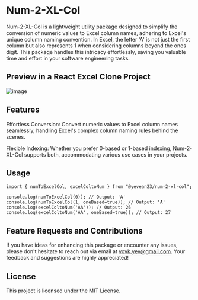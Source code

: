 # Num-2-XL-Col

Num-2-XL-Col is a lightweight utility package designed to simplify the conversion of numeric values to Excel column names, adhering to Excel's unique column naming convention. In Excel, the letter 'A' is not just the first column but also represents 1 when considering columns beyond the ones digit. This package handles this intricacy effortlessly, saving you valuable time and effort in your software engineering tasks.

## Preview in a React Excel Clone Project
![image](https://github.com/Yevean23/Num-2-XL-Col/assets/56968596/d51c6a41-1153-43c2-9b5b-1994d9a9c947)


## Features

Effortless Conversion: Convert numeric values to Excel column names seamlessly, handling Excel's complex column naming rules behind the scenes.

Flexible Indexing: Whether you prefer 0-based or 1-based indexing, Num-2-XL-Col supports both, accommodating various use cases in your projects.


## Usage

```
import { numToExcelCol, excelColtoNum } from "@yevean23/num-2-xl-col";

console.log(numToExcelCol(0)); // Output: 'A'
console.log(numToExcelCol(1, oneBased=true)); // Output: 'A'
console.log(excelColtoNum('AA')); // Output: 26
console.log(excelColtoNum('AA', oneBased=true)); // Output: 27
```


## Feature Requests and Contributions
If you have ideas for enhancing this package or encounter any issues, please don't hesitate to reach out via email at vovk.yev@gmail.com. Your feedback and suggestions are highly appreciated!


## License
This project is licensed under the MIT License.
